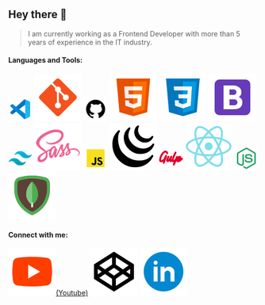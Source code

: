 ## Hey there 👋

> I am currently working as a Frontend Developer with more than 5 years of experience in the IT industry.

#### Languages and Tools:

![VisualStudioCode](https://github.com/Chintanjadav/Chintanjadav/blob/main/icons/visual-studio-code.png "VisualStudioCode")
![GIT](https://github.com/Chintanjadav/Chintanjadav/blob/main/icons/git.svg "GIT")
![GITHUB](https://github.com/Chintanjadav/Chintanjadav/blob/main/icons/github.png "GITHUB")
![HTML 5](https://github.com/Chintanjadav/Chintanjadav/blob/main/icons/html5.svg "HTML 5")
![CSS 3](https://github.com/Chintanjadav/Chintanjadav/blob/main/icons/css3.svg "CSS 3")
![Bootstrap](https://github.com/Chintanjadav/Chintanjadav/blob/main/icons/bootstrap.svg "Bootstrap")
![Tailwind CSS](https://github.com/Chintanjadav/Chintanjadav/blob/main/icons/tailwind.png "Tailwind CSS")
![SCSS](https://github.com/Chintanjadav/Chintanjadav/blob/main/icons/sass.svg "SASS")
![Javascript](https://github.com/Chintanjadav/Chintanjadav/blob/main/icons/js.png "JAVASCRIPT")
![jQuery](https://github.com/Chintanjadav/Chintanjadav/blob/main/icons/jquery.svg "jQuery")
![Gulp](https://github.com/Chintanjadav/Chintanjadav/blob/main/icons/gulp.png "gulp")
![React](https://github.com/Chintanjadav/Chintanjadav/blob/main/icons/react.svg "React")
![Node](https://github.com/Chintanjadav/Chintanjadav/blob/main/icons/node.png "Node")
![Mongodb](https://github.com/Chintanjadav/Chintanjadav/blob/main/icons/mongodb.svg "Mongodb")

#### Connect with me:

![Youtube](https://github.com/Chintanjadav/Chintanjadav/blob/main/icons/youtube.svg)[(Youtube)](https://www.youtube.com/channel/UCzk-Ck1hnzEl44Y7PASfA7Q)
![Codepen](https://github.com/Chintanjadav/Chintanjadav/blob/main/icons/codepen.svg "Codepen")
![Linkedin](https://github.com/Chintanjadav/Chintanjadav/blob/main/icons/linkedin.svg "Linkedin")
